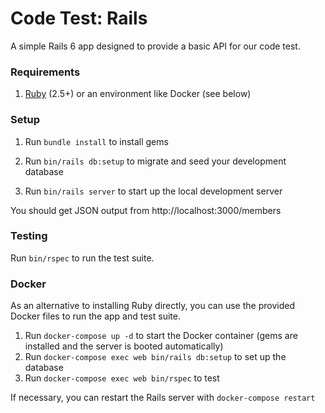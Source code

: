 # Code Test: Rails

A simple Rails 6 app designed to provide a basic API for our code test.

### Requirements

1. [Ruby](http://rvm.io) (2.5+) or an environment like Docker (see below)

### Setup

1. Run `bundle install` to install gems

1. Run `bin/rails db:setup` to migrate and seed your development database

1. Run `bin/rails server` to start up the local development server

You should get JSON output from http://localhost:3000/members

### Testing

Run `bin/rspec` to run the test suite.

### Docker

As an alternative to installing Ruby directly, you can use the provided Docker files to run the app and test suite.

1. Run `docker-compose up -d` to start the Docker container (gems are installed and the server is booted automatically)
1. Run `docker-compose exec web bin/rails db:setup` to set up the database
1. Run `docker-compose exec web bin/rspec` to test

If necessary, you can restart the Rails server with `docker-compose restart`
